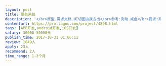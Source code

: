 ```yaml
---                
layout: post       
title: 票务系统           
description: '</br>原型.需求文档.UI切图由我方出</br>参考:秀动.咸鱼</br>要求:系统可扩展性高.能增加其他功能模块</br>广州深圳有相关经验团队</br></br>一.APP</br>1基本功能</br>通用:APP logo和启动页.意见反馈.版本和升级.分享和应用打分.轮播图.模糊搜索</br>注册登录:手机登录注册.密码找回.微信第三方登录</br>用户中心:个人主页.资料修改.修改密码.通知提醒列表/详情</br>定位:同城.实时位置跟踪.地点标记</br>音乐:播放.列表/专辑.播放记录</br>余额提现</br>账号类型认证申请</br></br>2票务功能</br>票务:商品发布.商品展示</br>交易:购买.支付(微信支付宝).生成订单</br>订单管理:订单列表/详情.收藏.已购列表</br>优惠:优惠劵.折扣</br>配送:地址管理.物流管理(发货.跟踪.接第三方)</br>评价:发布评价.评价列表</br></br>3社交功能</br>im:基本聊天接第三方</br>分享:商品详情页分享到微信.QQ.微博</br></br>4统计接第三方</br></br>二.官方后台</br>1用户管理:用户资料列表.封号/解封</br>2商品管理:列表/详情页.筛选/导出.禁用/解禁</br>3订单列表/详情页.筛选/导出</br>4站内信:群发.指定用户发送</br>5商品销售表格统计:销售数量.销售额</br>6轮播图:配图.内外链</br>7管理员权限:新增账号.权限分配.操作日志.密码重置</br>8账号认证:新增分类.审核申请</br>9促销:优惠劵设置.折扣设置</br>10物流列表:查看</br></br>三.测试</br>功能性测试和兼容性测试</br>'     
contenturl: https://pro.lagou.com/project/4898.html      
tags: [APP开发,android开发,iOS开发]            
salary: 30000-50000元          
publish_time: 2017-10-31 01:06:11         
review: 1849人                   
apply: 23人                   
recommend: 2人                   
time_range: 1-3个月              
---                 
```

